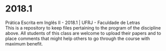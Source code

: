 # 2018.1
Prática Escrita em Inglês II - 2018.1 | UFRJ - Faculdade de Letras
<br /> 
This is a repository to keep files pertaining to the program of the discipline above. All students of this class are welcome to upload their papers and to place comments that might help others to go through the course with maximum benefit.
